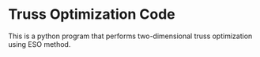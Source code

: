 # Truss Optimization Code

This is a python program that performs two-dimensional truss optimization using ESO method.